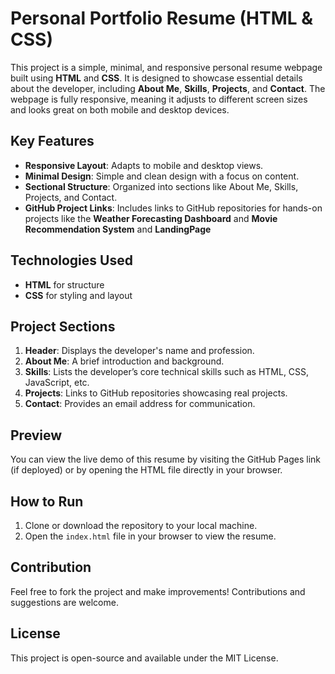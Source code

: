 
# **Personal Portfolio Resume (HTML & CSS)**

This project is a simple, minimal, and responsive personal resume webpage built using **HTML** and **CSS**. It is designed to showcase essential details about the developer, including **About Me**, **Skills**, **Projects**, and **Contact**. The webpage is fully responsive, meaning it adjusts to different screen sizes and looks great on both mobile and desktop devices.

## **Key Features**
- **Responsive Layout**: Adapts to mobile and desktop views.
- **Minimal Design**: Simple and clean design with a focus on content.
- **Sectional Structure**: Organized into sections like About Me, Skills, Projects, and Contact.
- **GitHub Project Links**: Includes links to GitHub repositories for hands-on projects like the **Weather Forecasting Dashboard** and **Movie Recommendation System** and **LandingPage**
  
## **Technologies Used**
- **HTML** for structure
- **CSS** for styling and layout

## **Project Sections**
1. **Header**: Displays the developer's name and profession.
2. **About Me**: A brief introduction and background.
3. **Skills**: Lists the developer’s core technical skills such as HTML, CSS, JavaScript, etc.
4. **Projects**: Links to GitHub repositories showcasing real projects.
5. **Contact**: Provides an email address for communication.

## **Preview**
You can view the live demo of this resume by visiting the GitHub Pages link (if deployed) or by opening the HTML file directly in your browser.

## **How to Run**
1. Clone or download the repository to your local machine.
2. Open the `index.html` file in your browser to view the resume.

## **Contribution**
Feel free to fork the project and make improvements! Contributions and suggestions are welcome.

## **License**
This project is open-source and available under the MIT License.

